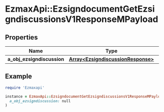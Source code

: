 # EzmaxApi::EzsigndocumentGetEzsigndiscussionsV1ResponseMPayload

## Properties

| Name | Type | Description | Notes |
| ---- | ---- | ----------- | ----- |
| **a_obj_ezsigndiscussion** | [**Array&lt;EzsigndiscussionResponse&gt;**](EzsigndiscussionResponse.md) |  |  |

## Example

```ruby
require 'Ezmaxapi'

instance = EzmaxApi::EzsigndocumentGetEzsigndiscussionsV1ResponseMPayload.new(
  a_obj_ezsigndiscussion: null
)
```

